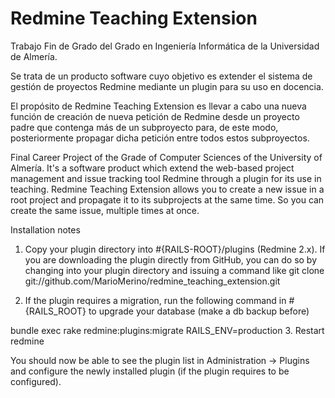 # Redmine Teaching Extension

Trabajo Fin de Grado del Grado en Ingeniería Informática de la Universidad de Almería.

Se trata de un producto software cuyo objetivo es extender el sistema de gestión de proyectos Redmine mediante un plugin para su uso en docencia.

El propósito de Redmine Teaching Extension es llevar a cabo una nueva función de creación de nueva petición de Redmine desde un proyecto padre que contenga más de un subproyecto para, de este modo, posteriormente propagar dicha petición entre todos estos subproyectos.

Final Career Project of the Grade of Computer Sciences of the University of Almería.
It's a software product which extend the web-based project management and issue tracking tool Redmine through a plugin for its use in teaching.
Redmine Teaching Extension allows you to create a new issue in a root project and propagate it to its subprojects at the same time. So you can create the same issue, multiple times at once.

Installation notes

1. Copy your plugin directory into #{RAILS-ROOT}/plugins (Redmine 2.x). If you are downloading the plugin directly from GitHub, you can do so by changing into your plugin directory and issuing a command like git clone git://github.com/MarioMerino/redmine_teaching_extension.git

2. If the plugin requires a migration, run the following command in #{RAILS_ROOT} to upgrade your database (make a db backup before)

bundle exec rake redmine:plugins:migrate RAILS_ENV=production
3. Restart redmine

You should now be able to see the plugin list in Administration -> Plugins and configure the newly installed plugin (if the plugin requires to be configured).
